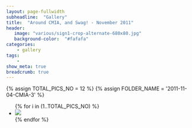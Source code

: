 ```yaml
---
layout: page-fullwidth
subheadline:  "Gallery"
title:  "Around CMIA, and Swag! - November 2011"
header:
   image: "various/sign1-crop-alternate-680x80.jpg"
   background-color:  "#fafafa"
categories:
    - gallery
tags:
    - 
show_meta: true
breadcrumb: true
---
```


{% assign TOTAL_PICS_NO = 12 %}
{% assign FOLDER_NAME = '2011-11-04-CMIA-3' %}
<ul class="clearing-thumbs small-block-grid-3" data-clearing>
{% for i in (1..TOTAL_PICS_NO) %}
  <li><a href="{{ site.url }}/images/{{ FOLDER_NAME }}/{{ i }}.jpg"><img  data-caption="" class="th" src="{{ site.url }}/images/{{ FOLDER_NAME }}/{{ i }}_thumb.jpg"></a></li>
{% endfor %}
</ul>